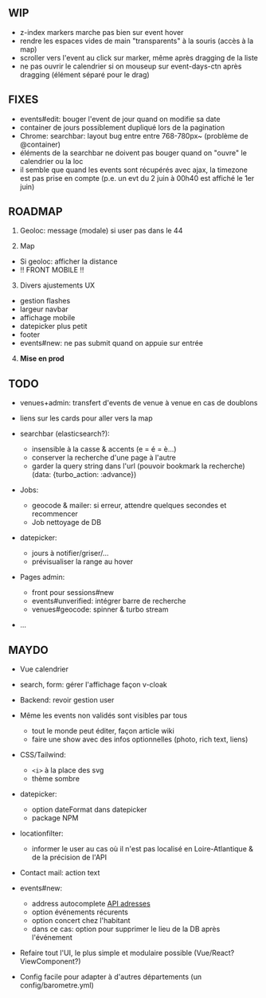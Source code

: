 ## WIP

- z-index markers marche pas bien sur event hover
- rendre les espaces vides de main "transparents" à la souris (accès à la map)
- scroller vers l'event au click sur marker, même après dragging de la liste
- ne pas ouvrir le calendrier si on mouseup sur event-days-ctn après dragging (élément séparé pour le drag)

## FIXES

- events#edit: bouger l'event de jour quand on modifie sa date
- container de jours possiblement dupliqué lors de la pagination
- Chrome: searchbar: layout bug entre entre 768-780px~ (problème de @container)
- éléments de la searchbar ne doivent pas bouger quand on "ouvre" le calendrier ou la loc
- il semble que quand les events sont récupérés avec ajax, la timezone est pas prise en compte (p.e. un evt du 2 juin à 00h40 est affiché le 1er juin)

## ROADMAP

1. Geoloc: message (modale) si user pas dans le 44

2. Map
  - Si geoloc: afficher la distance
  - !! FRONT MOBILE !!

3. Divers ajustements UX
  - gestion flashes
  - largeur navbar
  - affichage mobile
  - datepicker plus petit
  - footer
  - events#new: ne pas submit quand on appuie sur entrée

4. **Mise en prod**

## TODO

- venues+admin: transfert d'events de venue à venue en cas de doublons

- liens sur les cards pour aller vers la map

- searchbar (elasticsearch?):
  - insensible à la casse & accents (e = é = è...)
  - conserver la recherche d'une page à l'autre
  - garder la query string dans l'url (pouvoir bookmark la recherche) (data: {turbo_action: :advance})

- Jobs:
  - geocode & mailer: si erreur, attendre quelques secondes et recommencer
  - Job nettoyage de DB

- datepicker:
  - jours à notifier/griser/...
  - prévisualiser la range au hover

- Pages admin:
  - front pour sessions#new
  - events#unverified: intégrer barre de recherche
  - venues#geocode: spinner & turbo stream

- ...

## MAYDO

- Vue calendrier

- search, form: gérer l'affichage façon v-cloak

- Backend: revoir gestion user

- Même les events non validés sont visibles par tous
  - tout le monde peut éditer, façon article wiki
  - faire une show avec des infos optionnelles (photo, rich text, liens)

- CSS/Tailwind:
  - `<i>` à la place des svg
  - thème sombre

- datepicker:
  - option dateFormat dans datepicker
  - package NPM

- locationfilter:
  - informer le user au cas où il n'est pas localisé en Loire-Atlantique & de la précision de l'API

- Contact mail: action text

- events#new:
  - address autocomplete [API adresses](https://adresse.data.gouv.fr/outils/api-doc/adresse)
  - option événements récurents
  - option concert chez l'habitant
  - dans ce cas: option pour supprimer le lieu de la DB après l'événement

- Refaire tout l'UI, le plus simple et modulaire possible (Vue/React? ViewComponent?)
- Config facile pour adapter à d'autres départements (un config/barometre.yml)
